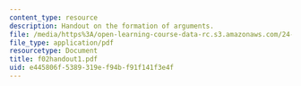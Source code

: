 ```yaml
---
content_type: resource
description: Handout on the formation of arguments.
file: /media/https%3A/open-learning-course-data-rc.s3.amazonaws.com/24-03-relativism-reason-and-reality-spring-2005/e445806f5389319ef94bf91f141f3e4f_f02handout1.pdf
file_type: application/pdf
resourcetype: Document
title: f02handout1.pdf
uid: e445806f-5389-319e-f94b-f91f141f3e4f
---
```

